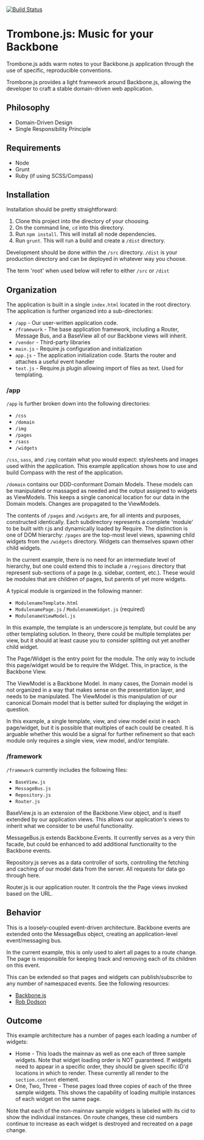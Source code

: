 [![Build Status](https://travis-ci.org/bobholt/trombone.png)](https://travis-ci.org/bobholt/trombone)

# Trombone.js: Music for your Backbone

Trombone.js adds warm notes to your Backbone.js application through the use of specific, reproducible conventions.

Trombone.js provides a light framework around Backbone.js, allowing the developer to craft a stable domain-driven web application.

## Philosophy

* Domain-Driven Design
* Single Responsibility Principle

## Requirements

* Node
* Grunt
* Ruby (if using SCSS/Compass)

## Installation

Installation should be pretty straightforward:

1. Clone this project into the directory of your choosing.
2. On the command line, `cd` into this directory.
3. Run `npm install`. This will install all node dependencies.
4. Run `grunt`. This will run a build and create a `/dist` directory.

Development should be done within the `/src` directory. `/dist` is your production directory and can be deployed in whatever way you choose.

The term 'root' when used below will refer to either `/src` or `/dist`

## Organization
The application is built in a single `index.html` located in the root directory. The application is further organized into a sub-directories:

* `/app` - Our user-written application code.
* `/framework` - The base application framework, including a Router, Message Bus, and a BaseView all of our Backbone views will inherit.
* `/vendor` - Third-party libraries
* `main.js` - Require.js configuration and initialization
* `app.js` - The application initialization code. Starts the router and attaches a useful event handler
* `text.js` - Require.js plugin allowing import of files as text. Used for templating.

### /app
`/app` is further broken down into the following directories:

* `/css`
* `/domain`
* `/img`
* `/pages`
* `/sass`
* `/widgets`

`/css`, `sass`, and `/img` contain what you would expect: stylesheets and images used within the application. This example application shows how to use and build Compass with the rest of the application.

`/domain` contains our DDD-conformant Domain Models. These models can be manipulated or massaged as needed and the output assigned to widgets as ViewModels. This keeps a single canonical location for our data in the Domain models. Changes are propagated to the ViewModels.

The contents of `/pages` and `/widgets` are, for all intents and purposes, constructed identically. Each subdirectory represents a complete 'module' to be built with r.js and dynamically loaded by Require. The distinction is one of DOM hierarchy: `/pages` are the top-most level views, spawning child widgets from the `/widgets` directory. Widgets can themselves spawn other child widgets.

In the current example, there is no need for an intermediate level of hierarchy, but one could extend this to include a `/regions` directory that represent sub-sections of a page (e.g. sidebar, content, etc.). These would be modules that are children of pages, but parents of yet more widgets.

A typical module is organized in the following manner:

* `ModulenameTemplate.html`
* `ModulenamePage.js` / `ModulenameWidget.js` (required)
* `ModulenameViewModel.js`

In this example, the template is an underscore.js template, but could be any other templating solution. In theory, there could be multiple templates per view, but it should at least cause you to consider splitting out yet another child widget.

The Page/Widget is the entry point for the module. The only way to include this page/widget would be to require the Widget. This, in practice, is the Backbone View.

The ViewModel is a Backbone Model. In many cases, the Domain model is not organized in a way that makes sense on the presentation layer, and needs to be manipulated. The ViewModel is this manipulation of our canonical Domain model that is better suited for displaying the widget in question.

In this example, a single template, view, and view model exist in each page/widget, but it is possible that multiples of each could be created. It is arguable whether this would be a signal for further refinement so that each module only requires a single view, view model, and/or template.

### /framework

`/framework` currently includes the following files:

* `BaseView.js`
* `MessageBus.js`
* `Repository.js`
* `Router.js`

BaseView.js is an extension of the Backbone.View object, and is itself extended by our application views. This allows our application's views to inherit what we consider to be useful functionality.

MessageBus.js extends Backbone.Events. It currently serves as a very thin facade, but could be enhanced to add additional functionality to the Backbone events.

Repository.js serves as a data controller of sorts, controlling the fetching and caching of our model data from the server. All requests for data go through here.

Router.js is our application router. It controls the the Page views invoked based on the URL.

## Behavior
This is a loosely-coupled event-driven architecture. Backbone events are extended onto the MessageBus object, creating an application-level event/messaging bus.

In the current example, this is only used to alert all pages to a route change. The page is responsible for keeping track and removing each of its children on this event.

This can be extended so that pages and widgets can publish/subscribe to any number of namespaced events. See the following resources:

* [Backbone.js](http://backbonejs.org/#Events)
* [Rob Dodson](http://robdodson.me/blog/2012/05/25/backbone-events-framework-communication/)

## Outcome
This example architecture has a number of pages each loading a number of widgets:

* Home - This loads the mainnav as well as one each of three sample widgets. Note that widget loading order is NOT guaranteed. If widgets need to appear in a specific order, they should be given specific ID'd locations in which to render. These currently all render to the `section.content` element.
* One, Two, Three - These pages load three copies of each of the three sample widgets. This shows the capability of loading multiple instances of each widget on the same page.

Note that each of the non-mainnav sample widgets is labeled with its cid to show the individual instances. On route changes, these cid numbers continue to increase as each widget is destroyed and recreated on a page change.